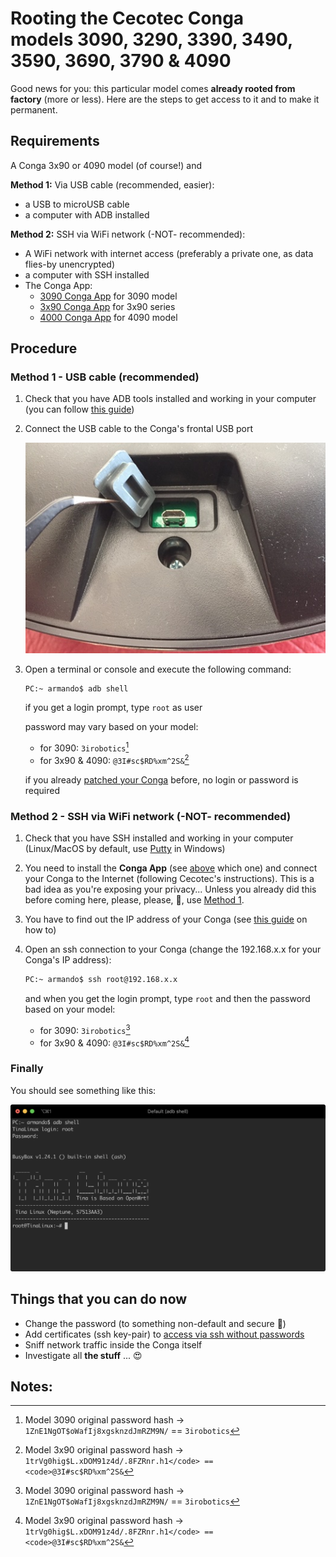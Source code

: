 # Rooting the Cecotec Conga <br/> models 3090, 3290, 3390, 3490, 3590, 3690, 3790 & 4090

Good news for you: this particular model comes **already rooted from factory** (more or less). Here are the steps to get access to it and to make it permanent.

## Requirements

A Conga 3x90 or 4090 model (of course!) and

**Method 1:** Via USB cable (recommended, easier):
* a USB to microUSB cable
* a computer with ADB installed

**Method 2:** SSH via WiFi network (-NOT- recommended):
* A WiFi network with internet access (preferably a private one, as data flies-by unencrypted)
* a computer with SSH installed
* The Conga App:
	* [3090 Conga App](https://play.google.com/store/apps/details?id=es.cecotec.s3090v1) for 3090 model
	* [3x90 Conga App](https://play.google.com/store/apps/details?id=es.cecotec.s3590) for 3x90 series
	* [4000 Conga App](https://play.google.com/store/apps/details?id=es.cecotec.s4090) for 4090 model

## Procedure

### Method 1 - USB cable (recommended)

1. Check that you have ADB tools installed and working in your computer (you can follow [this guide](https://www.xda-developers.com/install-adb-windows-macos-linux/))

2. Connect the USB cable to the Conga's frontal USB port

	![frontal usb port](assets/frontal-usb-port.jpg)

3. Open a terminal or console and execute the following command:

	```bash
	PC:~ armando$ adb shell
	```

	if you get a login prompt, type <code>root</code> as user

	password may vary based on your model:

	 - for 3090: <code>3irobotics</code>[^1]
	 - for 3x90 & 4090: <code>@3I#sc$RD%xm^2S&</code>[^2]

	if you already [patched your Conga](adb-without-password.md) before, no login or password is required


### Method 2 - SSH via WiFi network (-NOT- recommended)

1. Check that you have SSH installed and working in your computer (Linux/MacOS by default, use [Putty](https://www.chiark.greenend.org.uk/~sgtatham/putty/) in Windows)

2. You need to install the **Conga App** (see [above](#method-2-ssh-via-wifi-network-not-recommended) which one) and connect your Conga to the Internet (following Cecotec's instructions). This is a bad idea as you're exposing your privacy... Unless you already did this before coming here, please, please, 🙏, use [Method 1](#method-1-usb-cable-recommended).

3. You have to find out the IP address of your Conga (see [this guide](https://techwiser.com/find-ip-address-of-any-device/) on how to)

4. Open an ssh connection to your Conga (change the 192.168.x.x for your Conga's IP address):
	```bash
	PC:~ armando$ ssh root@192.168.x.x
	```

	and when you get the login prompt, type <code>root</code> and then the password based on your model:

	 - for 3090: <code>3irobotics</code>[^1]
	 - for 3x90 & 4090: <code>@3I#sc$RD%xm^2S&</code>[^2]


### Finally
You should see something like this:

![Tina-Linux](./assets/tina-linux.png)

## Things that you can do now

* Change the password (to something non-default and secure 🙏)
* Add certificates (ssh key-pair) to [access via ssh without passwords](add-ssh-key.md)
* Sniff network traffic inside the Conga itself
* Investigate all **the stuff** ... 😍


## Notes:
[^1]: Model 3090 original password hash &rarr; <code>$1$ZnE1NgOT$oWafIj8xgsknzdJmRZM9N/</code> == <code>3irobotics</code>
[^2]: Model 3x90 original password hash &rarr; <code>$1$trVg0hig$L.xDOM91z4d/.8FZRnr.h1</code> == <code>@3I#sc$RD%xm^2S&</code>

